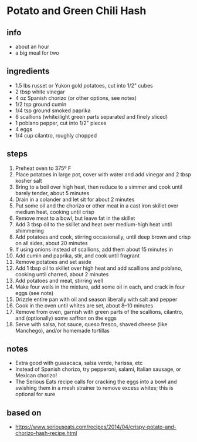 # Potato and Green Chili Hash  

## info  
* about an hour  
* a big meal for two  

## ingredients  
* 1.5 lbs russet or Yukon gold potatoes, cut into 1/2" cubes  
* 2 tbsp white vinegar  
* 4 oz Spanish chorizo (or other options, see notes)  
* 1/2 tsp ground cumin  
* 1/4 tsp ground smoked paprika  
* 6 scallions (white/light green parts separated and finely sliced)  
* 1 poblano pepper, cut into 1/2" pieces  
* 4 eggs  
* 1/4 cup cilantro, roughly chopped  

## steps
1. Preheat oven to 375º F  
2. Place potatoes in large pot, cover with water and add vinegar and 2 tbsp kosher salt  
3. Bring to a boil over high heat, then reduce to a simmer and cook until barely tender, about 5 minutes  
4. Drain in a colander and let sit for about 2 minutes  
5. Put some oil and the chorizo or other meat in a cast iron skillet over medium heat, cooking until crisp  
6. Remove meat to a bowl, but leave fat in the skillet  
7. Add 3 tbsp oil to the skillet and heat over medium-high heat until shimmering  
8. Add potatoes and cook, stirring occasionally, until deep brown and crisp on all sides, about 20 minutes  
9. If using onions instead of scallions, add them about 15 minutes in  
10. Add cumin and paprika, stir, and cook until fragrant  
11. Remove potatoes and set aside  
12. Add 1 tbsp oil to skillet over high heat and add scallions and poblano, cooking until charred, about 2 minutes  
13. Add potatoes and meat, stirring well  
14. Make four wells in the mixture, add some oil in each, and crack in four eggs (see note)  
15. Drizzle entire pan with oil and season liberally with salt and pepper  
16. Cook in the oven until whites are set, about 8–10 minutes  
17. Remove from oven, garnish with green parts of the scallions, cilantro, and (optionally) some saffron on the eggs  
18. Serve with salsa, hot sauce, queso fresco, shaved cheese (like Manchego), and/or homemade tortillas  

## notes  
* Extra good with guasacaca, salsa verde, harissa, etc  
* Instead of Spanish chorizo, try pepperoni, salami, Italian sausage, or Mexican chorizo!  
* The Serious Eats recipe calls for cracking the eggs into a bowl and swishing them in a mesh strainer to remove excess whites; this is optional for sure  

## based on  
* https://www.seriouseats.com/recipes/2014/04/crispy-potato-and-chorizo-hash-recipe.html  

